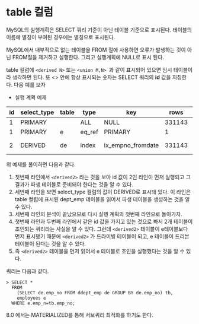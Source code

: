 # table 컬럼

MySQL의 실행계획은 SELECT 쿼리 기준이 아닌 테이블 기준으로 표시된다. 테이블의 이름에 별칭이 부여된 경우에는 별칭으로 표시된다.

MySQL에서 내부적으로 없는 테이블을 FROM 절에 사용하면 오류가 발생하는 것이 아닌 FROM절을 제거하고 실행한다. 그리고 실행계획에 NULL로 표시 된다.

table 컬럼에 ``<derived N>`` 또는 ``<union M,N> ``과 같이 표시되어 있으면 임시 테이블이라 생각하면 된다. 또 <> 안에 항상 표시되는 숫자는 SELECT 쿼리의 **id** 값을 지칭한다. 다음 예를 보자

* 실행 계획 예제

| id   | select_type | table      | type   | key               | rows   | Extra       |
| ---- | ----------- | ---------- | ------ | ----------------- | ------ | ----------- |
| 1    | PRIMARY     | <derived2> | ALL    | NULL              | 331143 | NULL        |
| 1    | PRIMARY     | e          | eq_ref | PRIMARY           | 1      | NULL        |
| 2    | DERIVED     | de         | index  | ix_empno_fromdate | 331143 | Using index |

위 예제를 풀이하면 다음과 같다.

1. 첫번째 라인에서 ``<derived2>`` 라는 것을 보아 id 값이 2인 라인이 먼저 실행되고 그 결과가 파생 테이블로 준비돼야 한다는 것을 알 수 있다.
2. 세번째 라인을 보면 select_type 컬럼의 값이 DERIVED로 표시돼 있다. 이 라인은 table 컬럼에 표시된 dept_emp 테이블을 읽어서 파생 테이블을 생성하는 것을 알 수 있다.
3. 세번째 라인의 분석이 끝났으므로 다시 실행 계획의 첫번째 라인으로 돌아가자.
4. 첫번째 라인과 두번째 라인에서 같은 id 값을 가지고 있는 것으로 봐서 2개 테이블이 조인되는 쿼리라는 사실을 알 수 있다. 그런데 ``<derived2>`` 테이블이 e테이블보다 먼저 표시됐기 때문에 ``<derived2>`` 가 드라이빙 테이블이 되고, e 테이블이 드리븐 테이블이 된다는 것을 알 수 있다.
5. 즉 ``<derived2>`` 테이블을 먼저 읽어서 e 테이블로 조인을 실행했다는 것을 알 수 있다.

쿼리는 다음과 같다.

```mysql
> SELECT *
  FROM
    (SELECT de.emp_no FROM ddept_emp de GROUP BY de.emp_no) tb,
    employees e
  WHERE e.emp_n=tb.emp_no;
```

8.0 에서는 MATERIALIZED를 통해 서브쿼리 최적화를 하기도 한다.
